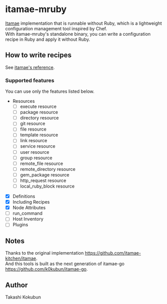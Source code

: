 # itamae-mruby

[Itamae](https://github.com/itamae-kitchen/itamae) implementation that is runnable without Ruby, which is a lightweight configuration management tool inspired by Chef.  
With itamae-mruby's standalone binary, you can write a configuration recipe in Ruby and apply it without Ruby.

## How to write recipes

See [itamae's reference](https://github.com/itamae-kitchen/itamae/wiki).

### Supported features

You can use only the features listed below.

- Resources
  - [ ] execute resource
  - [ ] package resource
  - [ ] directory resource
  - [ ] git resource
  - [ ] file resource
  - [ ] template resource
  - [ ] link resource
  - [ ] service resource
  - [ ] user resource
  - [ ] group resource
  - [ ] remote\_file resource
  - [ ] remote\_directory resource
  - [ ] gem\_package resource
  - [ ] http\_request resource
  - [ ] local\_ruby\_block resource
- [x] Definitions
- [x] Including Recipes
- [x] Node Attributes
- [ ] run\_command
- [ ] Host Inventory
- [ ] Plugins

## Notes

Thanks to the original implementation https://github.com/itamae-kitchen/itamae.  
And this tools is built as the next generation of itamae-go https://github.com/k0kubun/itamae-go.

## Author

Takashi Kokubun
